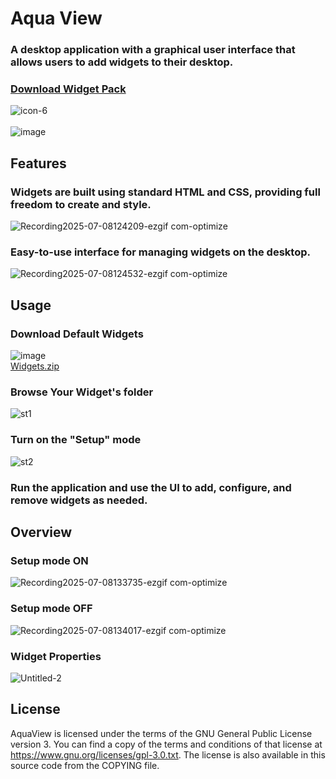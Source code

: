 # Aqua View
### A desktop application with a graphical user interface that allows users to add widgets to their desktop.
### [Download Widget Pack](#download-default-widgets)
![icon-6](https://github.com/user-attachments/assets/cbfef1c6-26a1-45c3-8500-3517c0b1da6f)
<br />
<br />
![image](https://github.com/user-attachments/assets/451dddde-5e33-423d-9ca8-20823405802f)


## Features
  ### Widgets are built using standard HTML and CSS, providing full freedom to create and style.
  ![Recording2025-07-08124209-ezgif com-optimize](https://github.com/user-attachments/assets/69b12b86-6319-4d83-9ee0-ce7c929b8064)

  ### Easy-to-use interface for managing widgets on the desktop.
  ![Recording2025-07-08124532-ezgif com-optimize](https://github.com/user-attachments/assets/f6caead4-fa53-48cd-9d8b-92c693a7561a)
## Usage

### Download Default Widgets
![image](https://github.com/user-attachments/assets/74992e53-e494-4005-b9b1-b2a8c47ad9e9)
<br />
[Widgets.zip](https://github.com/user-attachments/files/21121112/Widgets.zip)

### Browse Your Widget's folder
![st1](https://github.com/user-attachments/assets/90aa561f-8903-4377-8004-866728108037)

### Turn on the "Setup" mode
![st2](https://github.com/user-attachments/assets/709405d7-edce-4b42-978b-f3933e307645)

### Run the application and use the UI to add, configure, and remove widgets as needed.

## Overview
### Setup mode ON
![Recording2025-07-08133735-ezgif com-optimize](https://github.com/user-attachments/assets/edb964bb-9c57-4fcf-8d59-ecf7165d4273)

### Setup mode OFF
![Recording2025-07-08134017-ezgif com-optimize](https://github.com/user-attachments/assets/374e0d9b-3c84-4020-8afb-e1208c3c0ab2)

### Widget Properties
![Untitled-2](https://github.com/user-attachments/assets/bcb34f39-2dd8-47b3-ae0f-8f4fbf69e6da)

## License

AquaView is licensed under the terms of the GNU General Public License version 3. You can find a copy of the terms and conditions of that license at https://www.gnu.org/licenses/gpl-3.0.txt. The license is also available in this source code from the COPYING file.
